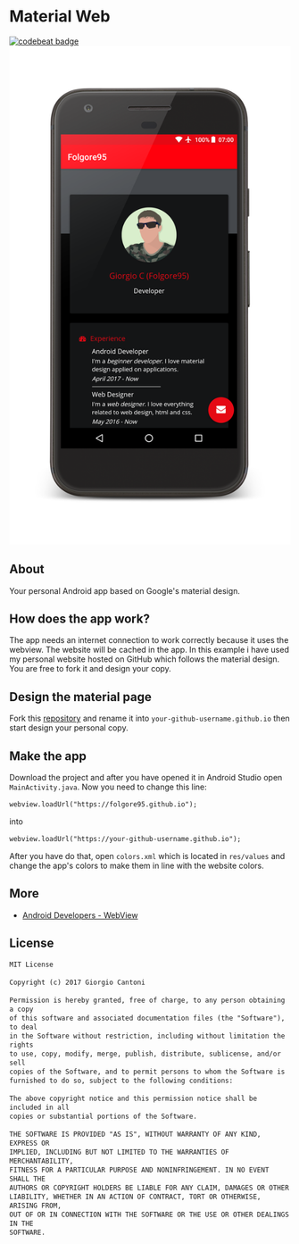 # Material Web 
[![codebeat badge](https://codebeat.co/badges/6777a1ab-afc5-4dd5-8080-dfa8ecce21d3)](https://codebeat.co/projects/github-com-folgore95-materialweb-master)
<img src="https://github.com/folgore95/media/blob/master/materialweb.png"/>

## About

Your personal Android app based on Google's material design.

## How does the app work?

The app needs an internet connection to work correctly because it uses the webview. The website will be cached in the app.
In this example i have used my personal website hosted on GitHub which follows the material design. You are free to fork it and design your copy. 

## Design the material page

Fork this <a href="https://github.com/folgore95/folgore95.github.io">repository</a> and rename it into `your-github-username.github.io` then start design your personal copy.

## Make the app

Download the project and after you have opened it in Android Studio open `MainActivity.java`. Now you need to change this line:
```xml
webview.loadUrl("https://folgore95.github.io");
```
into
```xml
webview.loadUrl("https://your-github-username.github.io");
```
After you have do that, open `colors.xml` which is located in `res/values` and change the app's colors to make them in line with the website colors.

## More

- <a href="https://developer.android.com/guide/webapps/webview.html">Android Developers - WebView</a>

## License

    MIT License

    Copyright (c) 2017 Giorgio Cantoni

    Permission is hereby granted, free of charge, to any person obtaining a copy
    of this software and associated documentation files (the "Software"), to deal
    in the Software without restriction, including without limitation the rights
    to use, copy, modify, merge, publish, distribute, sublicense, and/or sell
    copies of the Software, and to permit persons to whom the Software is
    furnished to do so, subject to the following conditions:

    The above copyright notice and this permission notice shall be included in all
    copies or substantial portions of the Software.

    THE SOFTWARE IS PROVIDED "AS IS", WITHOUT WARRANTY OF ANY KIND, EXPRESS OR
    IMPLIED, INCLUDING BUT NOT LIMITED TO THE WARRANTIES OF MERCHANTABILITY,
    FITNESS FOR A PARTICULAR PURPOSE AND NONINFRINGEMENT. IN NO EVENT SHALL THE
    AUTHORS OR COPYRIGHT HOLDERS BE LIABLE FOR ANY CLAIM, DAMAGES OR OTHER
    LIABILITY, WHETHER IN AN ACTION OF CONTRACT, TORT OR OTHERWISE, ARISING FROM,
    OUT OF OR IN CONNECTION WITH THE SOFTWARE OR THE USE OR OTHER DEALINGS IN THE
    SOFTWARE.








